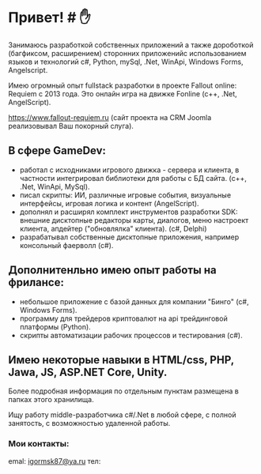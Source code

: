 # Привет! # :raised_hand:

Занимаюсь разработкой собственных приложений а также дороботкой (багфиксом, расширением) сторонних приложенийс использованием языков и технологий c#, Python, mySql, .Net, WinApi, Windows Forms, Angelscript.

Имею огромный опыт fullstack разработки в проекте Fallout online: Requiem с 2013 года. Это онлайн игра на движке Fonline (c++, .Net, AngelScript). 

https://www.fallout-requiem.ru 
(сайт проекта на CRM Joomla реализовывал Ваш покорный слуга).

## В сфере GameDev: ##
 - работал с исходниками игрового движка - сервера и клиента, в частности интегрировал библиотеки для работы с БД сайта. (c++, .Net, WinApi, MySql).
 - писал скрипты: ИИ, различные игровые события, визуальные интерфейсы, игровая логика и контент (AngelScript).
 - дополнял и расширял комплект инструментов разработки SDK: внешние дисктопные редакторы карты, диалогов, меню настроект клиента, апдейтер ("обновлялка" клиента). (c#, Delphi) 
 - разрабатывал собственные дисктопные приложения, например консольный фаерволл (c#).

## Дополнитенльно имею опыт работы на фрилансе: ##
 - небольшое приложение с базой данных для компании "Бинго" (c#, Windows Forms).
 - программу для трейдеров криптовалют на api трейдинговой платформы (Python).
 - скрипты автоматизации рабочих процессов и тестирования (c#).

## Имею некоторые навыки в HTML/css, PHP, Jawa, JS, ASP.NET Core, Unity. ##

Более подробная информация по отдельным пунктам размещена в папках этого хранилища.

Ищу работу middle-разработчика c#/.Net в любой сфере, с полной занятость, с возможностью удаленной работы.


### Мои контакты: ###
emal: igormsk87@ya.ru
тел: 
